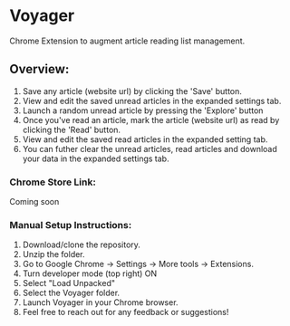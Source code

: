 # Voyager
Chrome Extension to augment article reading list management.

## Overview:
1. Save any article (website url) by clicking the 'Save' button.
2. View and edit the saved unread articles in the expanded settings tab.
3. Launch a random unread article by pressing the 'Explore' button
4. Once you've read an article, mark the article (website url) as read by clicking the 'Read' button.
5. View and edit the saved read articles in the expanded setting tab.
6. You can futher clear the unread articles, read articles and download your data in the expanded settings tab.

### Chrome Store Link:
Coming soon

### Manual Setup Instructions:
1. Download/clone the repository.
2. Unzip the folder.
3. Go to Google Chrome -> Settings -> More tools -> Extensions.
4. Turn developer mode (top right) ON
5. Select "Load Unpacked"
6. Select the Voyager folder.
7. Launch Voyager in your Chrome browser.
8. Feel free to reach out for any feedback or suggestions!
